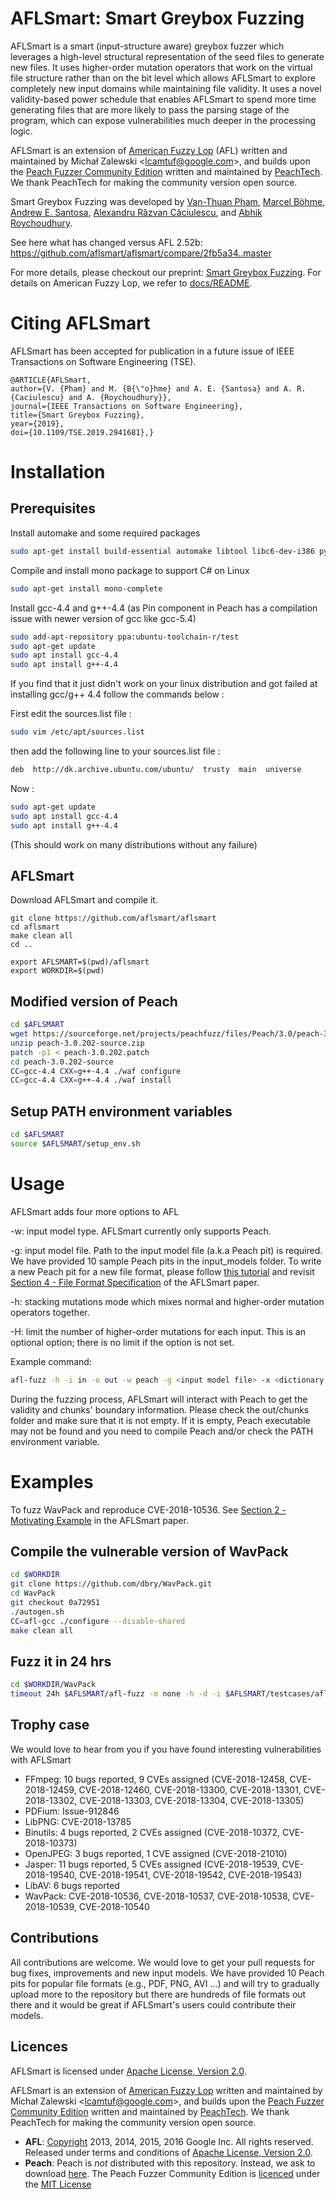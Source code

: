 # AFLSmart: Smart Greybox Fuzzing
AFLSmart is a smart (input-structure aware) greybox fuzzer which leverages a high-level structural representation of the seed files to generate new files. It uses higher-order mutation operators that work on the virtual file structure rather than on the bit level which allows AFLSmart to explore completely new input domains while maintaining file validity. It uses a novel validity-based power schedule that enables AFLSmart to spend more time generating files that are more likely to pass the parsing stage of the program, which can expose vulnerabilities much deeper in the processing logic.

AFLSmart is an extension of [American Fuzzy Lop](http://lcamtuf.coredump.cx/afl/) (AFL) written and maintained by Michał Zalewski <<lcamtuf@google.com>>, and builds upon the [Peach Fuzzer Community Edition](http://www.peach.tech/resources/peachcommunity/) written and maintained by [PeachTech](https://www.peach.tech/). We thank PeachTech for making the community version open source.

Smart Greybox Fuzzing was developed by [Van-Thuan Pham](https://thuanpv.github.io/), [Marcel Böhme](https://mboehme.github.io/), [Andrew E. Santosa](https://sg.linkedin.com/in/andrew-santosa-68b2463b), [Alexandru Răzvan Căciulescu](https://ro.linkedin.com/in/alexandru-razvan-caciulescu-049699106), and [Abhik Roychoudhury](https://www.comp.nus.edu.sg/~abhik/).

See here what has changed versus AFL 2.52b: <https://github.com/aflsmart/aflsmart/compare/2fb5a34..master>

For more details, please checkout our preprint: [Smart Greybox Fuzzing](https://thuanpv.github.io/publications/TSE19_aflsmart.pdf). For details on American Fuzzy Lop, we refer to [docs/README](https://github.com/aflsmart/aflsmart/blob/master/docs/README).

# Citing AFLSmart
AFLSmart has been accepted for publication in a future issue of IEEE Transactions on Software Engineering (TSE). 

```
@ARTICLE{AFLSmart,
author={V. {Pham} and M. {B{\"o}hme} and A. E. {Santosa} and A. R. {Caciulescu} and A. {Roychoudhury}},
journal={IEEE Transactions on Software Engineering},
title={Smart Greybox Fuzzing},
year={2019},
doi={10.1109/TSE.2019.2941681},}
```

# Installation

## Prerequisites

Install automake and some required packages
```bash
sudo apt-get install build-essential automake libtool libc6-dev-i386 python-pip g++-multilib
```

Compile and install mono package to support C# on Linux
```bash
sudo apt-get install mono-complete
```
Install gcc-4.4 and g++-4.4 (as Pin component in Peach has a compilation issue with newer version of gcc like gcc-5.4)
```bash
sudo add-apt-repository ppa:ubuntu-toolchain-r/test
sudo apt-get update
sudo apt install gcc-4.4
sudo apt install g++-4.4
```

If you find that it just didn't work on your linux distribution and got failed at installing gcc/g++ 4.4 follow the commands below :

First edit the sources.list file :

```bash
sudo vim /etc/apt/sources.list
```
then add the following line to your sources.list file :

```bash
deb  http://dk.archive.ubuntu.com/ubuntu/  trusty  main  universe
```

Now :

```bash
sudo apt-get update
sudo apt install gcc-4.4
sudo apt install g++-4.4
```

(This should work on many distributions without any failure)


## AFLSmart

Download AFLSmart and compile it.
```
git clone https://github.com/aflsmart/aflsmart
cd aflsmart
make clean all
cd ..

export AFLSMART=$(pwd)/aflsmart
export WORKDIR=$(pwd)
```

## Modified version of Peach

```bash
cd $AFLSMART
wget https://sourceforge.net/projects/peachfuzz/files/Peach/3.0/peach-3.0.202-source.zip
unzip peach-3.0.202-source.zip
patch -p1 < peach-3.0.202.patch
cd peach-3.0.202-source
CC=gcc-4.4 CXX=g++-4.4 ./waf configure
CC=gcc-4.4 CXX=g++-4.4 ./waf install
```

## Setup PATH environment variables

```bash
cd $AFLSMART
source $AFLSMART/setup_env.sh
```

# Usage

AFLSmart adds four more options to AFL

-w: input model type. AFLSmart currently only supports Peach.

-g: input model file. Path to the input model file (a.k.a Peach pit) is required. We have provided 10 sample Peach pits in the input_models folder. To write a new Peach pit for a new file format, please follow [this tutorial](http://community.peachfuzzer.com/v3/PeachQuickStart.html) and revisit [Section 4 - File Format Specification](https://thuanpv.github.io/publications/TSE19_aflsmart.pdf) of the AFLSmart paper.

-h: stacking mutations mode which mixes normal and higher-order mutation operators together. 

-H: limit the number of higher-order mutations for each input. This is an optional option; there is no limit if the option is not set.

Example command: 
```bash
afl-fuzz -h -i in -o out -w peach -g <input model file> -x <dictionary file> <executable binary and its arguments> @@
```

During the fuzzing process, AFLSmart will interact with Peach to get the validity and chunks' boundary information. Please check the out/chunks folder and make sure that it is not empty. If it is empty, Peach executable may not be found and you need to compile Peach and/or check the PATH environment variable.

# Examples

To fuzz WavPack and reproduce CVE-2018-10536. See [Section 2 - Motivating Example](https://thuanpv.github.io/publications/TSE19_aflsmart.pdf) in the AFLSmart paper.

## Compile the vulnerable version of WavPack
```bash
cd $WORKDIR
git clone https://github.com/dbry/WavPack.git
cd WavPack
git checkout 0a72951
./autogen.sh
CC=afl-gcc ./configure --disable-shared
make clean all
```
## Fuzz it in 24 hrs
```bash
cd $WORKDIR/WavPack
timeout 24h $AFLSMART/afl-fuzz -m none -h -d -i $AFLSMART/testcases/aflsmart/wav -o out -w peach -g $AFLSMART/input_models/wav.xml -x $AFLSMART/dictionaries/wav.dict -e wav -- ./cli/wavpack -y @@ -o out
```

## Trophy case
We would love to hear from you if you have found interesting vulnerabilities with AFLSmart

* FFmpeg: 10 bugs reported, 9 CVEs assigned (CVE-2018-12458, CVE-2018-12459, CVE-2018-12460, CVE-2018-13300, CVE-2018-13301, CVE-2018-13302, CVE-2018-13303, CVE-2018-13304, CVE-2018-13305)
* PDFium: Issue-912846
* LibPNG: CVE-2018-13785
* Binutils: 4 bugs reported, 2 CVEs assigned (CVE-2018-10372, CVE-2018-10373)
* OpenJPEG: 3 bugs reported, 1 CVE assigned (CVE-2018-21010)
* Jasper: 11 bugs reported, 5 CVEs assigned (CVE-2018-19539, CVE-2018-19540, CVE-2018-19541, CVE-2018-19542, CVE-2018-19543)
* LibAV: 6 bugs reported
* WavPack: CVE-2018-10536, CVE-2018-10537, CVE-2018-10538, CVE-2018-10539, CVE-2018-10540

## Contributions

All contributions are welcome. We would love to get your pull requests for bug fixes, improvements and new input models. We have provided 10 Peach pits for popular file formats (e.g., PDF, PNG, AVI ...) and will try to gradually upload more to the repository but there are hundreds of file formats out there and it would be great if AFLSmart's users could contribute their models.

## Licences

AFLSmart is licensed under [Apache License, Version 2.0](https://www.apache.org/licenses/LICENSE-2.0).

AFLSmart is an extension of [American Fuzzy Lop](http://lcamtuf.coredump.cx/afl/) written and maintained by Michał Zalewski <<lcamtuf@google.com>>, and builds upon the [Peach Fuzzer Community Edition](http://www.peach.tech/resources/peachcommunity/) written and maintained by [PeachTech](https://www.peach.tech/). We thank PeachTech for making the community version open source.
* **AFL**: [Copyright](https://github.com/aflsmart/aflsmart/blob/master/docs/README) 2013, 2014, 2015, 2016 Google Inc. All rights reserved. Released under terms and conditions of [Apache License, Version 2.0](https://www.apache.org/licenses/LICENSE-2.0).
* **Peach**: Peach is *not* distributed with this repository. Instead, we ask to download [here](https://sourceforge.net/projects/peachfuzz/files/Peach/3.0/). The Peach Fuzzer Community Edition is [licenced](http://community.peachfuzzer.com/License.html) under the [MIT License](http://en.wikipedia.org/wiki/Mit_license)
